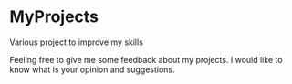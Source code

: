 # MyProjects
Various project to improve my skills

Feeling free to give me some feedback about my projects. I would like to know what is your opinion and suggestions.
